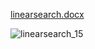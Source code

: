 [linearsearch.docx](https://github.com/19WH1A1290/II-IT-BLAB/files/5054595/linearsearch.docx)

![linearsearch_15](https://user-images.githubusercontent.com/69143338/89854511-b1fc0780-dbb1-11ea-8bf8-a481f32350e1.JPG)
